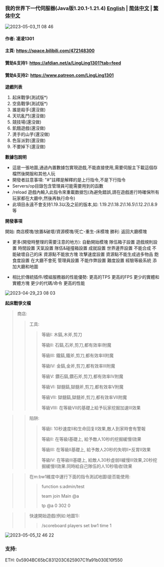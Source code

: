 ### 我的世界下一代伺服器(Java版1.20.1-1.21.4) [English](README.md) | [简体中文](README_ZH-CN.md) | [繁体中文](README_ZH-TW.md)

![2023-05-03_11 08 46](https://user-images.githubusercontent.com/65935235/235826804-8f719e9d-361b-4ca7-82a5-b266598437b0.png)

#### 作者: 凌凌1301
#### 主頁: https://space.bilibili.com/472148300
#### 贊助&支持1: https://afdian.net/a/LingLing1301?tab=feed
#### 贊助&支持2: https://www.patreon.com/LingLing1301

**遊戲列表**
1. 起床戰爭(測試版*)
2. 空島戰爭(測試版*)
3. 誰是殺手(還沒做)
4. 天坑亂鬥(還沒做)
5. 競技場(還沒做)
6. 飢餓遊戲(還沒做)
7. 燙手的山芋(還沒做)
8. 色盲派對(還沒做)
9. 不要掉下(還沒做)

**數據包說明**
- 這是一張地圖,通過內置數據包實現遊戲,不能直接使用,需要伺服主下載這個存檔然後開服和其他人玩
- 開發者註意事項: "#"註釋是解釋的是上行指令,不是下行指令
- Servers/op目錄包含管理員可能需要用到的函數
- /reload 遊戲內輸入此指令來重載数据包(為避免錯誤,請在遊戲進行時確保所有玩家都在大廳中,然後再執行命令)
- 此項目永遠不會支持1.19.3以及之前的版本,如: 1.19.2\1.18.2\1.16.5\1.12.2\1.8.9等

**開發事項**

開始:
商店模塊/放置&破壞/資源模塊/死亡-重生-床模塊
勝利: 返回大廳模塊

- 更多(開發時整理的需要注意的地方):
自動開始模塊
隊伍箱子設置
遊戲規則設置
時間設置
天氣設置
隊伍&碰撞箱設置
成就設置
世界邊界設置
不能合成
不能破壞自己的床
資源點不能放方塊
攻擊速度設置
資源點不能生成過多物品
飽食度設置
在大廳不會死
管理員設置
不能作弊設置
難度設置
經驗等級系統
添加大廳和地圖

- 相比於傳統插件/模組服務器的性能優勢:
更高的TPS
更高的FPS
更少的實體和實體方塊
更少的代碼/命令
更高的性能

![2023-04-29_23 08 03](https://user-images.githubusercontent.com/65935235/235310518-758914ab-5888-491d-8ff8-44cc215a649f.png)

**起床戰爭文檔**

> 商店:
> 
>> 工具:
>> 
>>> 等級I: 木鎬,木斧,剪刀
>>> 
>>> 等級II: 石鎬,石斧,剪刀,都有效率I附魔
>>> 
>>> 等級III: 鐵鎬,鐵斧,剪刀,都有效率II附魔
>>> 
>>> 等級IV: 金鎬,金斧,剪刀,都有效率III附魔
>>> 
>>> 等級V: 鑽石鎬,鑽石斧,剪刀,都有效率IV附魔
>>> 
>>> 等級VI: 獄髓鎬,獄髓斧,剪刀,都有效率V附魔
>>> 
>>> 等級VII: 獄髓鎬,獄髓斧,剪刀,都有效率VII附魔
>>> 
>>> 等級VIII: 在等級VII的基礎上給予玩家挖掘加速III效果

>> 陷阱:
>> 
>>> 等級I: 10秒速度II和生命回复II效果,敵人到家時會有警報
>>> 
>>> 等級II: 在等級I基礎上, 給予敵人10秒的挖掘緩慢I效果
>>> 
>>> 等級III: 在等級II基礎上, 給予敵人20秒的失明II+反胃II效果
>>> 
>>> 等級IV: 在等級III基礎上, 給敵人30秒虛弱II緩慢III效果,20秒挖掘緩慢II效果.同時給自己隊伍的人10秒吸收I效果

>> 在m:bw1維度中運行下面的指令測試地圖I是否能使用:
>> 
>>> function s:admin/test
>>> 
>>> team join Main @a
>>> 
>>> tp @a 0 302 0

>> 快速開始遊戲(例如:地圖1):
>>> /scoreboard players set bw1 time 1

![2023-05-05_12 46 22](https://user-images.githubusercontent.com/65935235/236385069-b294f8e1-c23c-4a09-a550-81a64cd9b9b0.png)

### 支持:

ETH: 0x5904BC65bC831203C625907C1fa91b030E10f550
